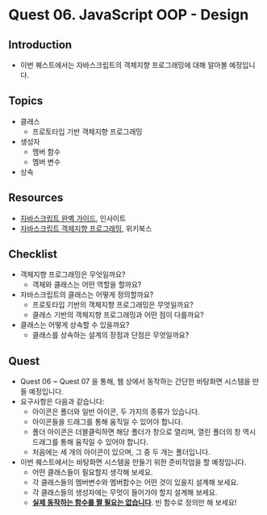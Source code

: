 # Quest 06. JavaScript OOP - Design


## Introduction
* 이번 퀘스트에서는 자바스크립트의 객체지향 프로그래밍에 대해 알아볼 예정입니다.

## Topics
* 클래스
  * 프로토타입 기반 객체지향 프로그래밍
* 생성자
  * 멤버 함수
  * 멤버 변수
* 상속

## Resources
* [자바스크립트 완벽 가이드](http://www.yes24.com/24/Goods/8275120?Acode=101), 인사이트
* [자바스크립트 객체지향 프로그래밍](http://www.yes24.com/24/Goods/7276246?Acode=101), 위키북스

## Checklist
* 객체지향 프로그래밍은 무엇일까요?
  * 객체와 클래스는 어떤 역할을 할까요?
* 자바스크립트의 클래스는 어떻게 정의할까요?
  * 프로토타입 기반의 객체지향 프로그래밍은 무엇일까요?
  * 클래스 기반의 객체지향 프로그래밍과 어떤 점이 다를까요?
* 클래스는 어떻게 상속할 수 있을까요?
  * 클래스를 상속하는 설계의 장점과 단점은 무엇일까요?

## Quest
* Quest 06 ~ Quest 07 을 통해, 웹 상에서 동작하는 간단한 바탕화면 시스템을 만들 예정입니다.
* 요구사항은 다음과 같습니다:
  * 아이콘은 폴더와 일반 아이콘, 두 가지의 종류가 있습니다.
  * 아이콘들을 드래그를 통해 움직일 수 있어야 합니다.
  * 폴더 아이콘은 더블클릭하면 해당 폴더가 창으로 열리며, 열린 폴더의 창 역시 드래그를 통해 움직일 수 있어야 합니다.
  * 처음에는 세 개의 아이콘이 있으며, 그 중 두 개는 폴더입니다.
* 이번 퀘스트에서는 바탕화면 시스템을 만들기 위한 준비작업을 할 예정입니다.
  * 어떤 클래스들이 필요할지 생각해 보세요.
  * 각 클래스들의 멤버변수와 멤버함수는 어떤 것이 있을지 설계해 보세요.
  * 각 클래스들의 생성자에는 무엇이 들어가야 할지 설계해 보세요.
  * <u>**실제 동작하는 함수를 짤 필요는 없습니다**</u>. 빈 함수로 정의만 해 보세요!
